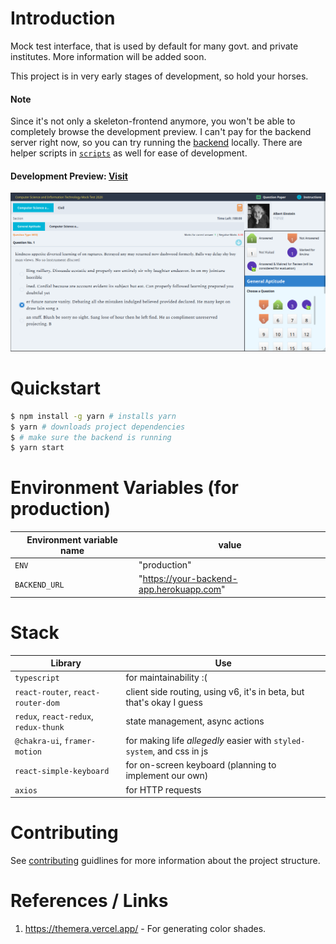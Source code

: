 # Introduction

Mock test interface, that is used by default for many govt. and private institutes.
More information will be added soon.

This project is in very early stages of development, so hold your horses.

#### Note

Since it's not only a skeleton-frontend anymore, you won't be able to completely browse the development preview. I can't pay for the backend server right now, so you can try running the [backend](https://github.com/toxdes/testiny-backend) locally. There are helper scripts in [`scripts`](./scripts) as well for ease of development.

#### Development Preview: [Visit](https://testiny.vercel.app)

![Screenshot](./images/scr1.png)

# Quickstart

```sh
$ npm install -g yarn # installs yarn
$ yarn # downloads project dependencies
$ # make sure the backend is running
$ yarn start
```

# Environment Variables (for production)

| Environment variable name | value                                    |
| ------------------------- | ---------------------------------------- |
| `ENV`                     | "production"                             |
| `BACKEND_URL`             | "https://your-backend-app.herokuapp.com" |

# Stack

| Library                               | Use                                                                    |
| ------------------------------------- | ---------------------------------------------------------------------- |
| `typescript`                          | for maintainability :(                                                 |
| `react-router`, `react-router-dom`    | client side routing, using v6, it's in beta, but that's okay I guess   |
| `redux`, `react-redux`, `redux-thunk` | state management, async actions                                        |
| `@chakra-ui`, `framer-motion`         | for making life _allegedly_ easier with `styled-system`, and css in js |
| `react-simple-keyboard`               | for on-screen keyboard (planning to implement our own)                 |
| `axios`                               | for HTTP requests                                                      |

# Contributing

See [contributing](./contributing.md) guidlines for more information about the project structure.

# References / Links

1. https://themera.vercel.app/ - For generating color shades.
